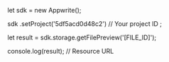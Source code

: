 let sdk = new Appwrite();

sdk
    .setProject('5df5acd0d48c2') // Your project ID
;

let result = sdk.storage.getFilePreview('[FILE_ID]');

console.log(result); // Resource URL
